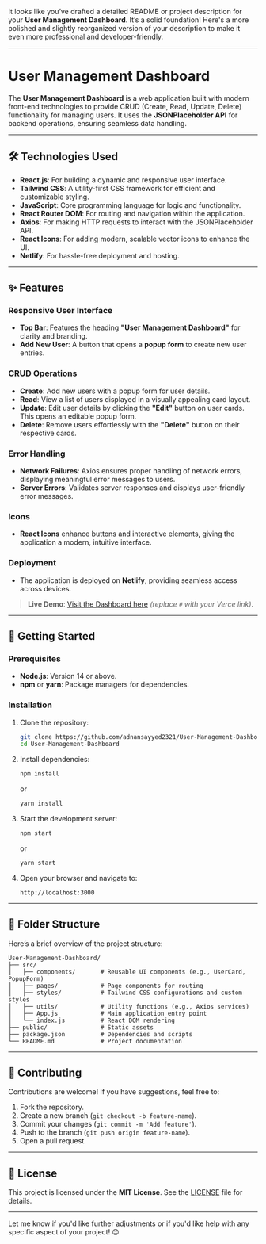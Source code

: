 It looks like you’ve drafted a detailed README or project description for your **User Management Dashboard**. It’s a solid foundation! Here's a more polished and slightly reorganized version of your description to make it even more professional and developer-friendly.

---

# **User Management Dashboard**

The **User Management Dashboard** is a web application built with modern front-end technologies to provide CRUD (Create, Read, Update, Delete) functionality for managing users. It uses the **JSONPlaceholder API** for backend operations, ensuring seamless data handling.

---

## 🛠️ **Technologies Used**

- **React.js**: For building a dynamic and responsive user interface.
- **Tailwind CSS**: A utility-first CSS framework for efficient and customizable styling.
- **JavaScript**: Core programming language for logic and functionality.
- **React Router DOM**: For routing and navigation within the application.
- **Axios**: For making HTTP requests to interact with the JSONPlaceholder API.
- **React Icons**: For adding modern, scalable vector icons to enhance the UI.
- **Netlify**: For hassle-free deployment and hosting.

---

## ✨ **Features**

### **Responsive User Interface**
- **Top Bar**: Features the heading **"User Management Dashboard"** for clarity and branding.
- **Add New User**: A button that opens a **popup form** to create new user entries.

### **CRUD Operations**
- **Create**: Add new users with a popup form for user details.
- **Read**: View a list of users displayed in a visually appealing card layout.
- **Update**: Edit user details by clicking the **"Edit"** button on user cards. This opens an editable popup form.
- **Delete**: Remove users effortlessly with the **"Delete"** button on their respective cards.

### **Error Handling**
- **Network Failures**: Axios ensures proper handling of network errors, displaying meaningful error messages to users.
- **Server Errors**: Validates server responses and displays user-friendly error messages.

### **Icons**
- **React Icons** enhance buttons and interactive elements, giving the application a modern, intuitive interface.

### **Deployment**
- The application is deployed on **Netlify**, providing seamless access across devices.

> **Live Demo**: [Visit the Dashboard here](https://user-management-dashboard-indol.vercel.app/) *(replace `#` with your Verce link)*.

---

## 🚀 **Getting Started**

### **Prerequisites**
- **Node.js**: Version 14 or above.
- **npm** or **yarn**: Package managers for dependencies.

### **Installation**
1. Clone the repository:
   ```bash
   git clone https://github.com/adnansayyed2321/User-Management-Dashboard.git
   cd User-Management-Dashboard
   ```

2. Install dependencies:
   ```bash
   npm install
   ```
   or
   ```bash
   yarn install
   ```

3. Start the development server:
   ```bash
   npm start
   ```
   or
   ```bash
   yarn start
   ```

4. Open your browser and navigate to:
   ```
   http://localhost:3000
   ```

---

## 📂 **Folder Structure**
Here’s a brief overview of the project structure:

```
User-Management-Dashboard/
├── src/
│   ├── components/       # Reusable UI components (e.g., UserCard, PopupForm)
│   ├── pages/            # Page components for routing
│   ├── styles/           # Tailwind CSS configurations and custom styles
│   ├── utils/            # Utility functions (e.g., Axios services)
│   ├── App.js            # Main application entry point
│   └── index.js          # React DOM rendering
├── public/               # Static assets
├── package.json          # Dependencies and scripts
└── README.md             # Project documentation
```

---

## 🤝 **Contributing**

Contributions are welcome! If you have suggestions, feel free to:

1. Fork the repository.
2. Create a new branch (`git checkout -b feature-name`).
3. Commit your changes (`git commit -m 'Add feature'`).
4. Push to the branch (`git push origin feature-name`).
5. Open a pull request.

---

## 📝 **License**

This project is licensed under the **MIT License**. See the [LICENSE](LICENSE) file for details.

---

Let me know if you'd like further adjustments or if you'd like help with any specific aspect of your project! 😊
